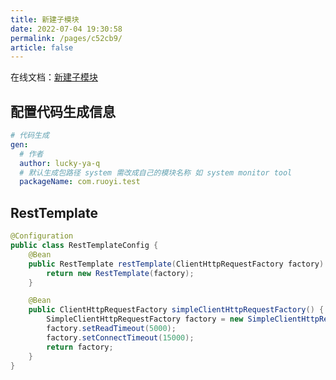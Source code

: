 ```yaml
---
title: 新建子模块
date: 2022-07-04 19:30:58
permalink: /pages/c52cb9/
article: false
---
```


在线文档：[新建子模块](http://doc.ruoyi.vip/ruoyi/document/htsc.html#%E6%96%B0%E5%BB%BA%E5%AD%90%E6%A8%A1%E5%9D%97)

## 配置代码生成信息

```yaml {3-6}
# 代码生成
gen: 
  # 作者
  author: lucky-ya-q
  # 默认生成包路径 system 需改成自己的模块名称 如 system monitor tool
  packageName: com.ruoyi.test
```

## RestTemplate

```java
@Configuration
public class RestTemplateConfig {
    @Bean
    public RestTemplate restTemplate(ClientHttpRequestFactory factory) {
        return new RestTemplate(factory);
    }

    @Bean
    public ClientHttpRequestFactory simpleClientHttpRequestFactory() {
        SimpleClientHttpRequestFactory factory = new SimpleClientHttpRequestFactory();
        factory.setReadTimeout(5000);
        factory.setConnectTimeout(15000);
        return factory;
    }
}
```

